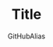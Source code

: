 ---
title: Title
titleSuffix: Azure Example Scenarios
description: Description
author: GitHubAlias
ms.date: 07/01/2020
ms.topic: example-scenario
ms.service: architecture-center
ms.subservice: example-scenario
ms.custom:
- fcp
---